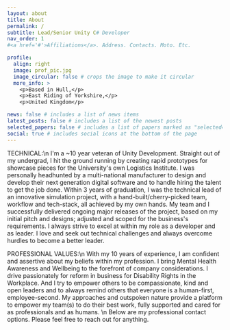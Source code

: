 ```yaml
---
layout: about
title: About
permalink: /
subtitle: Lead/Senior Unity C# Developer
nav_order: 1
#<a href='#'>Affiliations</a>. Address. Contacts. Moto. Etc.

profile:
  align: right
  image: prof_pic.jpg
  image_circular: false # crops the image to make it circular
  more_info: >
    <p>Based in Hull,</p>
    <p>East Riding of Yorkshire,</p>
    <p>United Kingdom</p>

news: false # includes a list of news items
latest_posts: false # includes a list of the newest posts
selected_papers: false # includes a list of papers marked as "selected={true}"
social: true # includes social icons at the bottom of the page
---
```


TECHNICAL:\n
I'm a ~10 year veteran of Unity Development. Straight out of my undergrad, I hit the ground running by creating rapid prototypes for showcase pieces for the University's own Logistics Institute. I was personally headhunted by a
multi-national manufacturer to design and develop their next generation digital software and to handle hiring the talent to get the job done. Within 3 years of graduation, I was the technical lead of an innovative simulation project, with a hand-built/cherry-picked team, workflow
and tech-stack, all achieved by my own hands. My team and I successfully delivered ongoing major releases of the project, based on my initial pitch and designs; adjusted and scoped for the business's requirements. I always strive to excel at within my role as a developer and as leader. I love and seek out technical challenges and always overcome hurdles to become a better leader.

PROFESSIONAL VALUES:\n
With my 10 years of experience, I am confident and assertive about my beliefs within my profession. I bring Mental Health Awareness and Wellbeing to the forefront of company considerations. I drive passionately for reform in business for Disability Rights in the Workplace. And I try to empower others to be compassionate, kind and open leaders and to always remind others that everyone is a human-first, employee-second. My approaches and outspoken nature provide a platform to empower my team(s) to do their best work, fully supported and cared for as professionals and as humans.
\n
Below are my professional contact options. Please feel free to reach out for anything.

